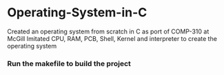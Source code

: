 # Operating-System-in-C
Created an operating system from scratch in C as port of COMP-310 at McGill
Imitated CPU, RAM, PCB, Shell, Kernel and interpreter to create the operating system
### Run the makefile to build the project
